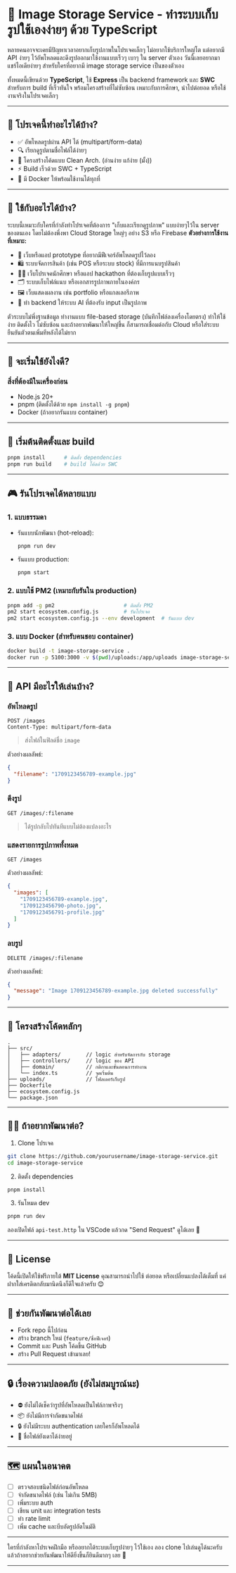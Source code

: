 # 📸 Image Storage Service - ทำระบบเก็บรูปใช้เองง่ายๆ ด้วย TypeScript

หลายคนอาจจะเคยมีปัญหาเวลาอยากเก็บรูปภาพในโปรเจคเล็กๆ ไม่อยากใช้บริการใหญ่โต แต่อยากมี API ง่ายๆ ไว้อัพโหลดและดึงรูปออกมาใช้งานแบบเร็วๆ เบาๆ ใน server ตัวเอง วันนี้เลยอยากมาแชร์ไอเดียง่ายๆ สำหรับใครที่อยากมี image storage service เป็นของตัวเอง

ทั้งหมดนี้เขียนด้วย **TypeScript**, ใช้ **Express** เป็น backend framework และ **SWC** สำหรับการ build ที่เร็วทันใจ พร้อมโครงสร้างที่ไม่ซับซ้อน เหมาะกับการศึกษา, นำไปต่อยอด หรือใช้งานจริงในโปรเจคเล็กๆ

---

## 🌟 โปรเจคนี้ทำอะไรได้บ้าง?

* ✅ อัพโหลดรูปผ่าน API ได้ (multipart/form-data)
* 🔍 เรียกดูรูปตามชื่อไฟล์ได้ง่ายๆ
* 🧱 โครงสร้างโค้ดแบบ Clean Arch. (อ่านง่าย แก้ง่าย (มั้ง))
* ⚡ Build เร็วด้วย SWC + TypeScript
* 🐳 มี Docker ให้พร้อมใช้งานได้ทุกที่

---

## 🧠 ใช้กับอะไรได้บ้าง?

ระบบนี้เหมาะกับใครที่กำลังทำโปรเจคที่ต้องการ "เก็บและเรียกดูรูปภาพ" แบบง่ายๆไว้ใน server ของตนเอง โดยไม่ต้องพึ่งพา Cloud Storage ใหญ่ๆ อย่าง S3 หรือ Firebase
**ตัวอย่างการใช้งานที่เหมาะ:**

* 🧪 เว็บหรือแอป prototype ที่อยากมีฟีเจอร์อัพโหลดรูปไว้ลอง
* 🛍️ ระบบจัดการสินค้า (เช่น POS หรือระบบ stock) ที่มีการแนบรูปสินค้า
* 👨‍🎓 เว็บโปรเจคนักศึกษา หรือแอป hackathon ที่ต้องเก็บรูปแบบเร็วๆ
* 🗂️ ระบบเก็บไฟล์แนบ หรือเอกสารรูปภาพภายในองค์กร
* 🖼️ เว็บแสดงผลงาน เช่น portfolio หรือแกลเลอรีภาพ
* 🤖 ทำ backend ให้ระบบ AI ที่ต้องรับ input เป็นรูปภาพ

ตัวระบบไม่พึ่งฐานข้อมูล ทำงานแบบ file-based storage (บันทึกไฟล์ลงเครื่องโดยตรง) ทำให้ใช้ง่าย ติดตั้งไว ไม่ซับซ้อน
และถ้าอยากพัฒนาให้ใหญ่ขึ้น ก็สามารถเชื่อมต่อกับ Cloud หรือใส่ระบบยืนยันตัวตนเพิ่มทีหลังได้ไม่ยาก

---

## 🚀 จะเริ่มใช้ยังไงดี?

### สิ่งที่ต้องมีในเครื่องก่อน

* Node.js 20+
* pnpm (ติดตั้งได้ด้วย `npm install -g pnpm`)
* Docker (ถ้าอยากรันแบบ container)

---

## 🔧 เริ่มต้นติดตั้งและ build

```bash
pnpm install      # ติดตั้ง dependencies
pnpm run build    # build โค้ดด้วย SWC
```

---

## 🎮 รันโปรเจคได้หลายแบบ

### 1. แบบธรรมดา

* รันแบบนักพัฒนา (hot-reload):

  ```bash
  pnpm run dev
  ```
* รันแบบ production:

  ```bash
  pnpm start
  ```

### 2. แบบใช้ PM2 (เหมาะกับรันใน production)

```bash
pnpm add -g pm2                      # ติดตั้ง PM2
pm2 start ecosystem.config.js        # รันโปรเจค
pm2 start ecosystem.config.js --env development  # รันแบบ dev
```

### 3. แบบ Docker (สำหรับคนชอบ container)

```bash
docker build -t image-storage-service .
docker run -p 5100:3000 -v $(pwd)/uploads:/app/uploads image-storage-service
```

---

## 📡 API มีอะไรให้เล่นบ้าง?

### อัพโหลดรูป

```http
POST /images
Content-Type: multipart/form-data
```

> ส่งไฟล์ในฟิลด์ชื่อ `image`

ตัวอย่างผลลัพธ์:

```json
{
  "filename": "1709123456789-example.jpg"
}
```

### ดึงรูป

```http
GET /images/:filename
```

> ได้รูปกลับไปทันทีแบบไม่ต้องแปลงอะไร

### แสดงรายการรูปภาพทั้งหมด

```http
GET /images
```

ตัวอย่างผลลัพธ์:

```json
{
  "images": [
    "1709123456789-example.jpg",
    "1709123456790-photo.jpg",
    "1709123456791-profile.jpg"
  ]
}
```

### ลบรูป

```http
DELETE /images/:filename
```

ตัวอย่างผลลัพธ์:

```json
{
  "message": "Image 1709123456789-example.jpg deleted successfully"
}
```

---

## 📁 โครงสร้างโค้ดหลักๆ

```
.
├── src/
│   ├── adapters/        // logic สำหรับจัดการกับ storage
│   ├── controllers/     // logic ของ API
│   ├── domain/          // กติกาและขั้นตอนการทำงาน
│   └── index.ts         // จุดเริ่มต้น
├── uploads/             // โฟลเดอร์เก็บรูป
├── Dockerfile
├── ecosystem.config.js
└── package.json

```

---

## 👨‍💻 ถ้าอยากพัฒนาต่อ?

1. Clone โปรเจค

```bash
git clone https://github.com/yourusername/image-storage-service.git
cd image-storage-service
```

2. ติดตั้ง dependencies

```bash
pnpm install
```

3. รันโหมด dev

```bash
pnpm run dev
```

ลองเปิดไฟล์ `api-test.http` ใน VSCode แล้วกด "Send Request" ดูได้เลย 🚀

---

## 📜 License

โค้ดนี้เปิดให้ใช้ฟรีภายใต้ **MIT License**
คุณสามารถนำไปใช้ ต่อยอด หรือเปลี่ยนแปลงได้เต็มที่
แค่ฝากใส่เครดิตกลับมานิดนึงก็ดีใจแล้วครับ 😊

---

## 🤝 ช่วยกันพัฒนาต่อได้เลย

* Fork repo นี้ไปก่อน
* สร้าง branch ใหม่ (`feature/ชื่อฟีเจอร์`)
* Commit และ Push โค้ดขึ้น GitHub
* สร้าง Pull Request เข้ามาเลย!

---

## 🔒 เรื่องความปลอดภัย (ยังไม่สมบูรณ์นะ)

* ⛔ ยังไม่ได้เช็คว่ารูปที่อัพโหลดเป็นไฟล์ภาพจริงๆ
* 📦 ยังไม่มีการจำกัดขนาดไฟล์
* 🔒 ยังไม่มีระบบ authentication เลยใครก็อัพโหลดได้
* 🔐 ชื่อไฟล์ยังเดาได้ง่ายอยู่

---

## 🗺️ แผนในอนาคต

* [ ] ตรวจสอบชนิดไฟล์ก่อนอัพโหลด
* [ ] จำกัดขนาดไฟล์ (เช่น ไม่เกิน 5MB)
* [ ] เพิ่มระบบ auth
* [ ] เขียน unit และ integration tests
* [ ] ทำ rate limit
* [ ] เพิ่ม cache และบีบอัดรูปอัตโนมัติ

---

ใครที่กำลังหาโปรเจคฝึกมือ หรืออยากได้ระบบเก็บรูปง่ายๆ ไว้ใช้เอง ลอง clone ไปเล่นดูได้นะครับ แล้วถ้าอยากช่วยกันพัฒนาให้ดียิ่งขึ้นก็ยินดีมากๆ เลย 🎉

---